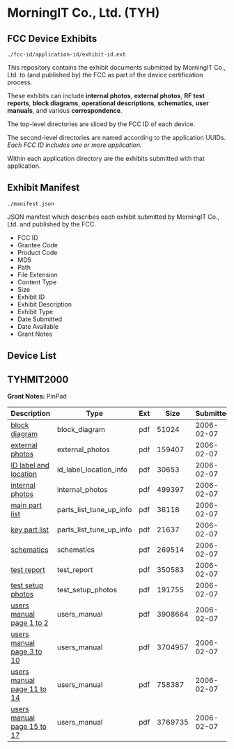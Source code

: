 # MorningIT Co., Ltd. (TYH)
## FCC Device Exhibits

```
./fcc-id/application-id/exhibit-id.ext
```

This repository contains the exhibit documents submitted by MorningIT Co., Ltd. to (and published by) the FCC as part of the device certification process.

These exhibits can include **internal photos**, **external photos**, **RF test reports**, **block diagrams**, **operational descriptions**, **schematics**, **user manuals**, and various **correspondence**.

The top-level directories are sliced by the FCC ID of each device.

The second-level directories are named according to the application UUIDs. *Each FCC ID includes one or more application.*

Within each application directory are the exhibits submitted with that application. 

## Exhibit Manifest

```
./manifest.json
```

JSON manifest which describes each exhibit submitted by MorningIT Co., Ltd. and published by the FCC.

- FCC ID
- Grantee Code
- Product Code
- MD5
- Path
- File Extension
- Content Type
- Size
- Exhibit ID
- Exhibit Description
- Exhibit Type
- Date Submitted
- Date Available
- Grant Notes

## Device List
## TYHMIT2000
**Grant Notes:** PinPad

| Description | Type | Ext | Size | Submitted | Available |
| ----------- | ---- | --- | ---- | --------- | --------- |
| [block diagram](TYHMIT2000/99f082e256bd01a1ac80c365b78e148d/626689.pdf) | block_diagram | pdf | 51024 | 2006-02-07 | 2006-02-06 |
| [external photos](TYHMIT2000/99f082e256bd01a1ac80c365b78e148d/626690.pdf) | external_photos | pdf | 159407 | 2006-02-07 | 2006-02-06 |
| [ID label and location](TYHMIT2000/99f082e256bd01a1ac80c365b78e148d/626692.pdf) | id_label_location_info | pdf | 30653 | 2006-02-07 | 2006-02-06 |
| [internal photos](TYHMIT2000/99f082e256bd01a1ac80c365b78e148d/626691.pdf) | internal_photos | pdf | 499397 | 2006-02-07 | 2006-02-06 |
| [main part list](TYHMIT2000/99f082e256bd01a1ac80c365b78e148d/626687.pdf) | parts_list_tune_up_info | pdf | 36118 | 2006-02-07 | 2006-02-06 |
| [key part list](TYHMIT2000/99f082e256bd01a1ac80c365b78e148d/626688.pdf) | parts_list_tune_up_info | pdf | 21637 | 2006-02-07 | 2006-02-06 |
| [schematics](TYHMIT2000/99f082e256bd01a1ac80c365b78e148d/626698.pdf) | schematics | pdf | 269514 | 2006-02-07 | 2006-02-06 |
| [test report](TYHMIT2000/99f082e256bd01a1ac80c365b78e148d/626697.pdf) | test_report | pdf | 350583 | 2006-02-07 | 2006-02-06 |
| [test setup photos](TYHMIT2000/99f082e256bd01a1ac80c365b78e148d/626699.pdf) | test_setup_photos | pdf | 191755 | 2006-02-07 | 2006-02-06 |
| [users manual page 1 to 2](TYHMIT2000/99f082e256bd01a1ac80c365b78e148d/626693.pdf) | users_manual | pdf | 3908664 | 2006-02-07 | 2006-02-06 |
| [users manual page 3 to 10](TYHMIT2000/99f082e256bd01a1ac80c365b78e148d/626694.pdf) | users_manual | pdf | 3704957 | 2006-02-07 | 2006-02-06 |
| [users manual page 11 to 14](TYHMIT2000/99f082e256bd01a1ac80c365b78e148d/626695.pdf) | users_manual | pdf | 758387 | 2006-02-07 | 2006-02-06 |
| [users manual page 15 to 17](TYHMIT2000/99f082e256bd01a1ac80c365b78e148d/626696.pdf) | users_manual | pdf | 3769735 | 2006-02-07 | 2006-02-06 |
